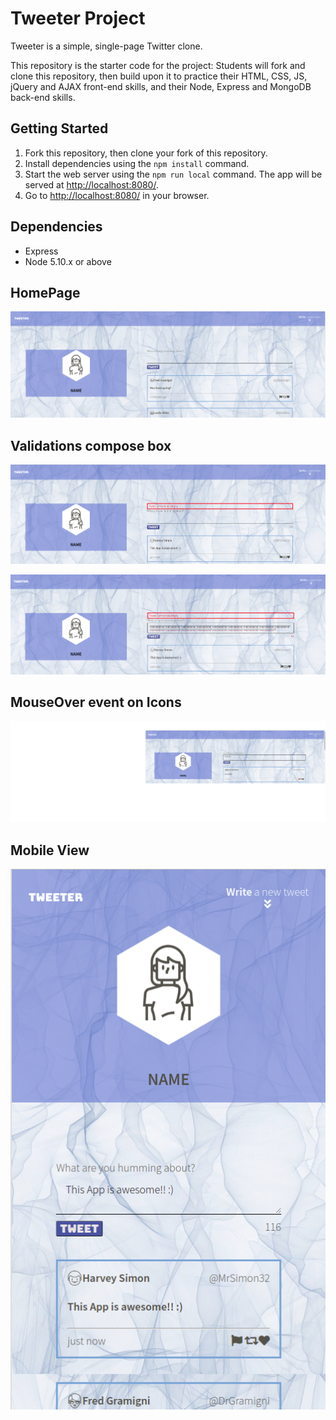 # Tweeter Project

Tweeter is a simple, single-page Twitter clone.

This repository is the starter code for the project: Students will fork and clone this repository, then build upon it to practice their HTML, CSS, JS, jQuery and AJAX front-end skills, and their Node, Express and MongoDB back-end skills.

## Getting Started

1. Fork this repository, then clone your fork of this repository.
2. Install dependencies using the `npm install` command.
3. Start the web server using the `npm run local` command. The app will be served at <http://localhost:8080/>.
4. Go to <http://localhost:8080/> in your browser.

## Dependencies

- Express
- Node 5.10.x or above

## HomePage

!["Screenshot of tweet compose box"](https://github.com/Chand-11/tweeter/blob/master/docs/MainPage.png?raw=true)

## Validations compose box
!["Screenshot of tweet compose box  Empty Validation "](https://github.com/Chand-11/tweeter/blob/master/docs/validation.png?raw=true)

!["Screenshot of tweet compose box Over character Validation "](https://github.com/Chand-11/tweeter/blob/master/docs/valiodation-2.png?raw=true)

## MouseOver event on Icons

!["Screenshot of mouseover event on icons "](https://github.com/Chand-11/tweeter/blob/master/docs/hightlightflag.png?raw=true)

## Mobile View

!["Screenshot of Mobile View"](https://github.com/Chand-11/tweeter/blob/master/docs/mobileview.png?raw=true)
